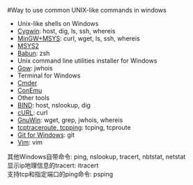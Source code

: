 #Way to use common UNIX-like commands in windows

- Unix-like shells on Windows
 - [Cygwin](https://www.cygwin.com): host, dig, ls, ssh, whereis
 - [MinGW+MSYS](http://www.mingw.org/): curl, wget, ls, ssh, whereis
 - [MSYS2](http://sourceforge.net/projects/msys2/)
 - [Babun](https://github.com/babun/babun): zsh
- Unix command line utilities installer for Windows
 - [Gow](https://github.com/bmatzelle/gow): jwhois
- Terminal  for Windows
 - [Cmder](https://github.com/bliker/cmder)
 - [ConEmu](https://github.com/Maximus5/ConEmu)
- Other tools
 - [BIND](https://www.isc.org/downloads/bind/): host, nslookup, dig
 - [cURL](http://curl.haxx.se/download.html): curl
 - [GnuWin](http://gnuwin32.sourceforge.net/): wget, grep, jwhois, whereis
 - [tcptraceroute, tcpping](http://www.elifulkerson.com/projects/): tcping, tcproute
 - [Git for Windows](https://msysgit.github.io/index.html): git
 - [Vim](http://www.vim.org/): vim


其他Windows自带命令: ping, nslookup, tracert, nbtstat, netstat  
显示ip地理信息的tracert: itracert  
支持tcp和指定端口的ping命令: psping  
